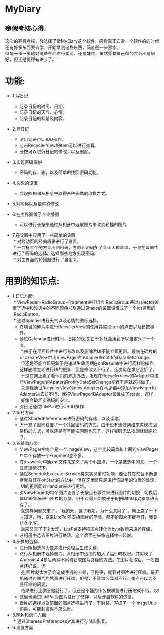 # MyDiary<br>
## 寒假考核心得:<br>
这次的寒假考核，我选择了做MyDiary这个软件。感觉真正去做一个软件的的时候还有好多东西要去学，开始拿到这些东西，简直是一头雾水。<br>
但是一步一步地对这些东西进行实现，还是能做，虽然感觉自己做的东西不是很好，但还是觉得有进步了。<br>
# 功能:<br>
* 1.写日记<br>
  * 记录日记的时间、日期。<br>
  * 记录日记的天气、心情。<br>
  * 记录日记的标题及内容。<br>
* 2.存日记<br>
  * 对日记进行CRUD操作。<br>
  * 点击RecyclerView的item可以进行查看。<br>
  * 长按可以进行日记的修改，以及删除。<br>
* 3.实现密码保护<br>
  * 密码的存，删，以及简单的找回密码功能。<br>
* 4.头像的设置<br>
  * 实现照相和从相册中取得两种头像的改换方式。<br>
* 5.对昵称以及信仰的修改<br>

* 6.在主界面做了个轮播图<br>
  * 可以进行长按来通过从相册中选取图片来改变轮播的图片<br>
* 7.在设置中应用了一些简单的设置<br>
  * 对启动页的经典语录进行了设置。<br>
  * 一共有三个地方会用到密码，考虑到密码多了会让人输着烦，于是在设置中进行了密码的选择，选择哪些地方出现密码。<br>
  * 对主界面的轮播图进行了自定义。<br>
  
# 用到的知识点:<br>
* 1.日记方面:<br>
  * ViewPager+RadioGroup+Fragment进行组合,RadioGroup通过selector设置了选中和没选中的不同颜色以及通过Shape的设置设置成了一个ios类型的<br>
  RadioButton。<br>
  * 通过Spinner进行天气以及心情的图标选择。<br>
  * 在项目的碎片中进行RecyclerView的使用并实现item的点击以及长按事件。<br>
  * 通过Calendar进行时间、日期的获取,由于多处会用到所以自定义了一个类。<br>
  * 由于在项目碎片中进行修改以及删除后UI不能立即更新。最初在碎片的onCreateView中用ViewPager的Adapter来notififyDataSetChange。<br>
  但还是不能立即更新于是通过生命周期在onResume中进行同样的操作。这样删除立即进行UI的更新，但是修改又不行了。这次实在拿它没折了，<br>
  于是在网上看了看他们的解决办法，发现在RecyclerView的Adapter中进行ViewPager的Apater的notifyDataSetChange能行于是就这样做了。<br>
  只是我通过RecyclerView的new Adapter在构造器中添加ViewPager和Adapter进去却不行，就把ViewPager和Adapter设置成了static，这样<br>
  好像会破坏实例域的安全。<br>
  * 对日记通过LitePal进行CRUD操作<br>
* 2.密码方面:<br>
  * 通过SharedPreferences进行密码的存储，以及读取。<br>
  * 万一忘了密码设置了一个找回密码的方式，由于没有通过网络来实现找回密码的方式，所以还是有可能把问题也忘了，这样密码无法找回就很尴尬了。<br>
* 3.轮播图方面:<br>
  * ViewPager中每个是一个ImageView，这个比较简单和上面的ViewPager中每个存放一个Fragment差不多。<br>
  * 在drawable中通xml文件来定义了两个小圆点，一个是被选中的点，一个是普通情况下。<br>
  * 通过ScheduleExecutorService类来实现定时功能，要让其在前台不断更新就将其在onStart的方法中，但在这里面只是进行该显示的位置的处理。<br>
  UI的更新同过Handler来进行更新。
  * 对ViewPager的每个图片设置了长按点击事件来进行图片的切换，切换后同LitePal来进行图片的存储。只不过最开始傻乎乎的把Bitmap对象拿进去存了。<br>
  就这样问题又来了，“我的天，饶了我吧，为什么又闪了”。网上查了一下才知道，哦，原来LitePal不支持图片的存储。那不能图片不能存呀，我要持久化呀。<br>
  后来又查了下才发现，LitePal支持把图片转化为byte数组来进行存储。<br>
  * 从相册中选去图片进行处理。这个后面在头像选择中一起说。<br>
* 4.头像的选择:<br>
  * 进行照相选择头像并进行处理后生成头像。<br>
  * 进行从相册中选择图片，从相册中选图片加入了运行时权限。并实现了Android 4.4前后两种不同的获取图片路径的方法。在图片获取后，一般图片还好说。但<br>
  是,照片就太大了会造成手机的卡顿，于是乎，就要对图片进行压缩。最开始通过对图片的质量进行压缩，但是，不管怎么弄都不行，差点还以为不是压缩的问题，<br>
  结果进行比例压缩就行了。但还是不懂为什么按质量进行压缩就不行。哎!<br>
  * 这里也通过LitePal对图片进行了储存，以及开启软件的恢复。<br>
  * 图片的选择以及前面的图片选择进行了一下封装，写成了一个ImageUtils的类，可能封装得不怎么好。<br>
* 5.昵称和信仰方面:<br>
  * 通过ShareedPreferences对其进行存储和恢复。<br>
* 6.设置方面:<br>
